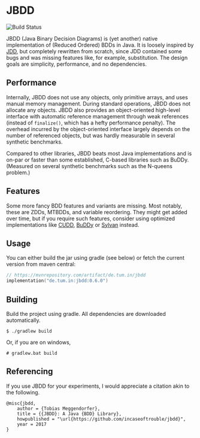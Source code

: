# JBDD

![Build Status](https://github.com/incaseoftrouble/jbdd/actions/workflows/build.yml/badge.svg)

JBDD (Java Binary Decision Diagrams) is (yet another) native implementation of (Reduced Ordered) BDDs in Java.
It is loosely inspired by [JDD](https://bitbucket.org/vahidi/jdd/wiki/Home), but completely rewritten from scratch, since JDD contained some bugs and was missing features like, for example, substitution.
The design goals are simplicity, performance, and no dependencies.

## Performance

Internally, JBDD does not use any objects, only primitive arrays, and uses manual memory management.
During standard operations, JBDD does not allocate any objects.
JBDD also provides an object-oriented high-level interface with automatic reference management through weak references (instead of `finalize()`, which has a hefty performance penalty).
The overhead incurred by the object-oriented interface largely depends on the number of referenced objects, but was hardly measurable in several synthetic benchmarks.

Compared to other libraries, JBDD beats most Java implementations and is on-par or faster than some established, C-based libraries such as BuDDy.
(Measured on several synthetic benchmarks such as the N-queens problem.)

## Features

Some more fancy BDD features and variants are missing.
Most notably, these are ZDDs, MTBDDs, and variable reordering.
They might get added over time, but if you require such features, consider using optimized implementations like [CUDD](http://vlsi.colorado.edu/~fabio/), [BuDDy](http://buddy.sourceforge.net/manual/main.html) or [Sylvan](http://fmt.cs.utwente.nl/tools/sylvan/) instead.

## Usage

You can either build the jar using gradle (see below) or fetch the current version from maven central:

```kotlin
// https://mvnrepository.com/artifact/de.tum.in/jbdd
implementation("de.tum.in:jbdd:0.6.0")
```

## Building

Build the project using gradle.
All dependencies are downloaded automatically.

    $ ./gradlew build

Or, if you are on windows,

    # gradlew.bat build

## Referencing

If you use JBDD for your experiments, I would appreciate a citation akin to the following.

```
@misc{jbdd,
    author = {Tobias Meggendorfer},
    title = {{JBDD}: A Java {BDD} Library},
    howpublished = "\url{https://github.com/incaseoftrouble/jbdd}",
    year = 2017
}
```